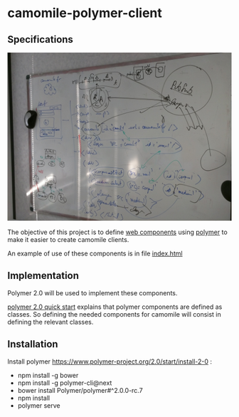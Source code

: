 # camomile-polymer-client

## Specifications

![specifications](specifications.jpg)

The objective of this project is to define [web components](https://www.webcomponents.org/) using [polymer](https://www.polymer-project.org/)
to make it easier to create camomile clients.

An example of use of these components is in file [index.html](index.html)

## Implementation

Polymer 2.0 will be used to implement these components.

[polymer 2.0 quick start](https://www.polymer-project.org/2.0/start/quick-tour) explains that polymer components are defined as classes.
So defining the needed components for camomile will consist in defining the relevant classes.

## Installation

Install polymer https://www.polymer-project.org/2.0/start/install-2-0 :

* npm install -g bower
* npm install -g polymer-cli@next
* bower install Polymer/polymer#^2.0.0-rc.7
* npm install
* polymer serve

